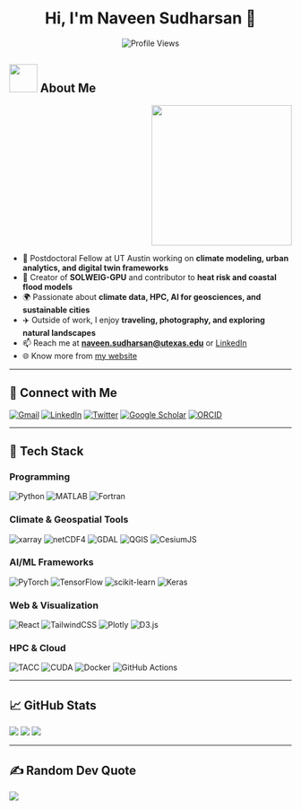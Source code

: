 <h1 align="center">Hi, I'm Naveen Sudharsan 👋</h1>

<div align="center">
  <img src="https://komarev.com/ghpvc/?username=nvnsudharsan&style=flat-square&color=blue" alt="Profile Views"/>
</div>

## <img src="https://github.com/7oSkaaa/7oSkaaa/blob/main/Images/about_me.gif?raw=true" width="50px"> About Me

<p align="right">
  <img src="https://github.com/7oSkaaa/7oSkaaa/blob/main/Images/Right_Side.gif?raw=true" width="250px">
</p>

- 🧠 Postdoctoral Fellow at UT Austin working on **climate modeling, urban analytics, and digital twin frameworks**  
- 🔬 Creator of **SOLWEIG-GPU** and contributor to **heat risk and coastal flood models**
- 🌍 Passionate about **climate data, HPC, AI for geosciences, and sustainable cities**
- ✈️ Outside of work, I enjoy **traveling, photography, and exploring natural landscapes**
- 📫 Reach me at **naveen.sudharsan@utexas.edu** or [LinkedIn](https://www.linkedin.com/in/nvnsudharsan/)
- 🌐 Know more from [my website](https://nvnsudharsan.github.io)

---

## 🔗 Connect with Me

[![Gmail](https://img.shields.io/badge/Email-D14836?style=for-the-badge&logo=gmail&logoColor=white)](mailto:naveen.sudharsan@utexas.edu)
[![LinkedIn](https://img.shields.io/badge/LinkedIn-0A66C2?style=for-the-badge&logo=linkedin&logoColor=white)](https://linkedin.com/in/nvnsudharsan)
[![Twitter](https://img.shields.io/badge/X-%23000000.svg?style=for-the-badge&logo=X&logoColor=white)](https://x.com/nvnsudharsan)
[![Google Scholar](https://img.shields.io/badge/Google%20Scholar-4285F4?style=for-the-badge&logo=google-scholar&logoColor=white)](https://scholar.google.com/citations?user=XXXXXXXX)
[![ORCID](https://img.shields.io/badge/ORCID-A6CE39?style=for-the-badge&logo=ORCID&logoColor=white)](https://orcid.org/0000-0002-XXXX-XXXX)

---

## 🧠 Tech Stack

### Programming

![Python](https://img.shields.io/badge/Python-3670A0?style=for-the-badge&logo=python&logoColor=ffdd54)
![MATLAB](https://img.shields.io/badge/MATLAB-%23e16737.svg?style=for-the-badge&logo=mathworks&logoColor=white)
![Fortran](https://img.shields.io/badge/Fortran-734f96?style=for-the-badge)

### Climate & Geospatial Tools

![xarray](https://img.shields.io/badge/xarray-%23000000.svg?style=for-the-badge)
![netCDF4](https://img.shields.io/badge/netCDF4-007ACC?style=for-the-badge)
![GDAL](https://img.shields.io/badge/GDAL-%23121011.svg?style=for-the-badge)
![QGIS](https://img.shields.io/badge/QGIS-%230072A9.svg?style=for-the-badge&logo=qgis&logoColor=white)
![CesiumJS](https://img.shields.io/badge/CesiumJS-0275D8?style=for-the-badge)

### AI/ML Frameworks

![PyTorch](https://img.shields.io/badge/PyTorch-%23EE4C2C.svg?style=for-the-badge)
![TensorFlow](https://img.shields.io/badge/TensorFlow-%23FF6F00.svg?style=for-the-badge)
![scikit-learn](https://img.shields.io/badge/scikit--learn-F7931E?style=for-the-badge)
![Keras](https://img.shields.io/badge/Keras-D00000?style=for-the-badge)

### Web & Visualization

![React](https://img.shields.io/badge/React-20232A?style=for-the-badge&logo=react&logoColor=61DAFB)
![TailwindCSS](https://img.shields.io/badge/TailwindCSS-%2338B2AC.svg?style=for-the-badge)
![Plotly](https://img.shields.io/badge/Plotly-3F4F75?style=for-the-badge)
![D3.js](https://img.shields.io/badge/D3.js-F9A03C?style=for-the-badge)

### HPC & Cloud

![TACC](https://img.shields.io/badge/TACC-2D2D2D?style=for-the-badge)
![CUDA](https://img.shields.io/badge/CUDA-76B900?style=for-the-badge&logo=nvidia)
![Docker](https://img.shields.io/badge/Docker-2496ED?style=for-the-badge&logo=docker&logoColor=white)
![GitHub Actions](https://img.shields.io/badge/GitHub%20Actions-2088FF?style=for-the-badge)

---

## 📈 GitHub Stats

![](https://github-readme-stats.vercel.app/api?username=nvnsudharsan&theme=github_dark&show_icons=true&hide_border=false)
![](https://github-readme-stats.vercel.app/api/top-langs/?username=nvnsudharsan&theme=github_dark&layout=compact&hide_border=false)
![](https://github-profile-trophy.vercel.app/?username=nvnsudharsan&theme=radical&no-frame=false&no-bg=false&margin-w=4)

---

## ✍️ Random Dev Quote

![](https://quotes-github-readme.vercel.app/api?type=horizontal&theme=radical)
